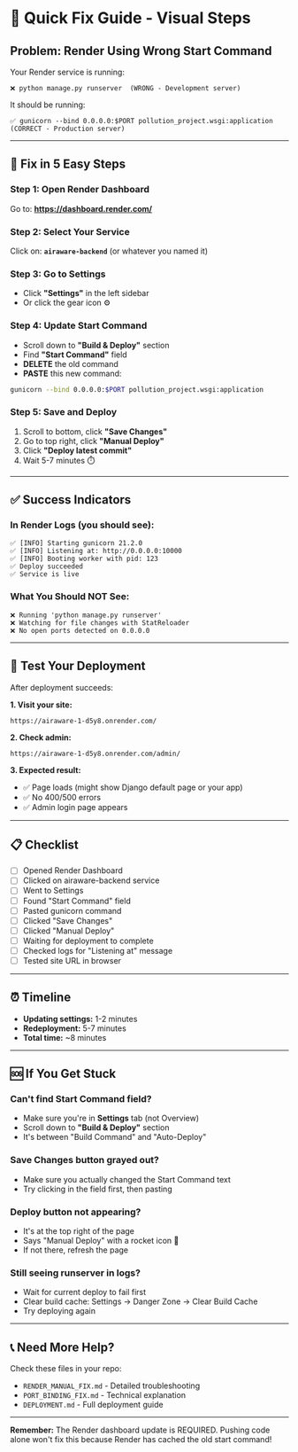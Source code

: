 # 🎯 Quick Fix Guide - Visual Steps

## Problem: Render Using Wrong Start Command

Your Render service is running:
```
❌ python manage.py runserver  (WRONG - Development server)
```

It should be running:
```
✅ gunicorn --bind 0.0.0.0:$PORT pollution_project.wsgi:application  (CORRECT - Production server)
```

---

## 🔧 Fix in 5 Easy Steps

### Step 1: Open Render Dashboard
Go to: **https://dashboard.render.com/**

### Step 2: Select Your Service
Click on: **`airaware-backend`** (or whatever you named it)

### Step 3: Go to Settings
- Click **"Settings"** in the left sidebar
- Or click the gear icon ⚙️

### Step 4: Update Start Command
- Scroll down to **"Build & Deploy"** section
- Find **"Start Command"** field
- **DELETE** the old command
- **PASTE** this new command:

```bash
gunicorn --bind 0.0.0.0:$PORT pollution_project.wsgi:application
```

### Step 5: Save and Deploy
1. Scroll to bottom, click **"Save Changes"**
2. Go to top right, click **"Manual Deploy"**
3. Click **"Deploy latest commit"**
4. Wait 5-7 minutes ⏱️

---

## ✅ Success Indicators

### In Render Logs (you should see):
```
✅ [INFO] Starting gunicorn 21.2.0
✅ [INFO] Listening at: http://0.0.0.0:10000
✅ [INFO] Booting worker with pid: 123
✅ Deploy succeeded
✅ Service is live
```

### What You Should NOT See:
```
❌ Running 'python manage.py runserver'
❌ Watching for file changes with StatReloader
❌ No open ports detected on 0.0.0.0
```

---

## 🚀 Test Your Deployment

After deployment succeeds:

**1. Visit your site:**
```
https://airaware-1-d5y8.onrender.com/
```

**2. Check admin:**
```
https://airaware-1-d5y8.onrender.com/admin/
```

**3. Expected result:**
- ✅ Page loads (might show Django default page or your app)
- ✅ No 400/500 errors
- ✅ Admin login page appears

---

## 📋 Checklist

- [ ] Opened Render Dashboard
- [ ] Clicked on airaware-backend service
- [ ] Went to Settings
- [ ] Found "Start Command" field
- [ ] Pasted gunicorn command
- [ ] Clicked "Save Changes"
- [ ] Clicked "Manual Deploy"
- [ ] Waiting for deployment to complete
- [ ] Checked logs for "Listening at" message
- [ ] Tested site URL in browser

---

## ⏰ Timeline

- **Updating settings:** 1-2 minutes
- **Redeployment:** 5-7 minutes
- **Total time:** ~8 minutes

---

## 🆘 If You Get Stuck

### Can't find Start Command field?
- Make sure you're in **Settings** tab (not Overview)
- Scroll down to **"Build & Deploy"** section
- It's between "Build Command" and "Auto-Deploy"

### Save Changes button grayed out?
- Make sure you actually changed the Start Command text
- Try clicking in the field first, then pasting

### Deploy button not appearing?
- It's at the top right of the page
- Says "Manual Deploy" with a rocket icon 🚀
- If not there, refresh the page

### Still seeing runserver in logs?
- Wait for current deploy to fail first
- Clear build cache: Settings → Danger Zone → Clear Build Cache
- Try deploying again

---

## 📞 Need More Help?

Check these files in your repo:
- `RENDER_MANUAL_FIX.md` - Detailed troubleshooting
- `PORT_BINDING_FIX.md` - Technical explanation
- `DEPLOYMENT.md` - Full deployment guide

---

**Remember:** The Render dashboard update is REQUIRED. Pushing code alone won't fix this because Render has cached the old start command!
